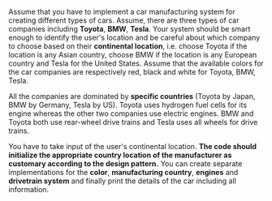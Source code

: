 Assume that you have to implement a car manufacturing system for creating different types of
cars. Assume, there are three types of car companies including **Toyota**, **BMW**, **Tesla**. Your
system should be smart enough to identify the user's location and be careful about which
company to choose based on their **continental location**, i.e. choose Toyota if the location is any
Asian country, choose BMW if the location is any European country and Tesla for the United
States. Assume that the available colors for the car companies are respectively red, black and
white for Toyota, BMW, Tesla.

All the companies are dominated by **specific countries** (Toyota by Japan, BMW by Germany,
Tesla by US). Toyota uses hydrogen fuel cells for its engine whereas the other two companies
use electric engines. BMW and Toyota both use rear-wheel drive trains and Tesla uses all wheels
for drive trains.

You have to take input of the user's continental location. **The code should initialize the
appropriate country location of the manufacturer as customary according to the design pattern.**
You can create separate implementations for the **color**, **manufacturing country**, **engines** and
**drivetrain system** and finally print the details of the car including all information.
